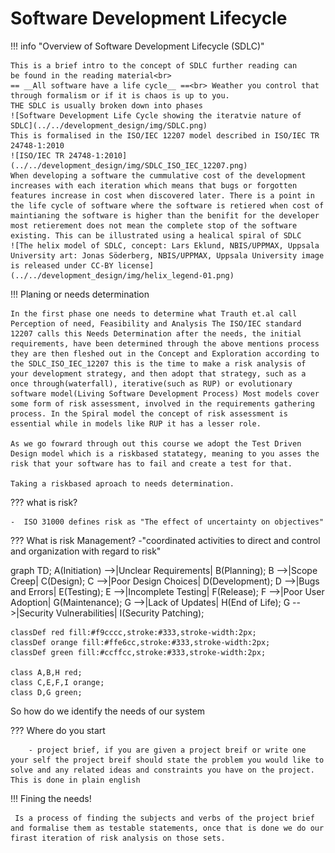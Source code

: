 # Software Development Lifecycle

!!! info "Overview of Software Development Lifecycle (SDLC)"
    
    This is a brief intro to the concept of SDLC further reading can
    be found in the reading material<br>
    == __All software have a life cycle__ ==<br> Weather you control that through formalism or if it is chaos is up to you.
    THE SDLC is usually broken down into phases 
    ![Software Development Life Cycle showing the iteratvie nature of SDLC](../../development_design/img/SDLC.png)    
    This is formalised in the ISO/IEC 12207 model described in ISO/IEC TR 24748-1:2010
    ![ISO/IEC TR 24748-1:2010](../../development_design/img/SDLC_ISO_IEC_12207.png)
    When developing a software the cummulative cost of the development increases with each iteration which means that bugs or forgotten features increase in cost when discovered later. There is a point in the life cycle of software where the software is retiered when cost of maintianing the software is higher than the benifit for the developer most retierement does not mean the complete stop of the software existing. This can be illustrated using a healical spiral of SDLC
    ![The helix model of SDLC, concept: Lars Eklund, NBIS/UPPMAX, Uppsala University art: Jonas Söderberg, NBIS/UPPMAX, Uppsala University image is released under CC-BY license](../../development_design/img/helix_legend-01.png)

!!! Planing or needs determination
    
    In the first phase one needs to determine what Trauth et.al call Perception of need, Feasibility and Analysis The ISO/IEC standard 12207 calls this Needs Determination after the needs, the initial requirements, have been determined through the above mentions process they are then fleshed out in the Concept and Exploration according to the SDLC_ISO_IEC_12207 this is the time to make a risk analysis of your development strategy, and then adopt that strategy, such as a once through(waterfall), iterative(such as RUP) or evolutionary software model(Living Software Development Process) Most models cover some form of risk assessment, involved in the requirements gathering process. In the Spiral model the concept of risk assessment is essential while in models like RUP it has a lesser role.

    As we go fowrard through out this course we adopt the Test Driven Design model which is a riskbased statategy, meaning to you asses the risk that your software has to fail and create a test for that.

    Taking a riskbased aproach to needs determination.

??? what is  risk?
    
    -  ISO 31000 defines risk as "The effect of uncertainty on objectives"

??? What is risk Management?
    -"coordinated activities to direct and control and organization with regard to risk"

graph TD;
    A(Initiation) -->|Unclear Requirements| B(Planning);
    B -->|Scope Creep| C(Design);
    C -->|Poor Design Choices| D(Development);
    D -->|Bugs and Errors| E(Testing);
    E -->|Incomplete Testing| F(Release);
    F -->|Poor User Adoption| G(Maintenance);
    G -->|Lack of Updates| H(End of Life);
    G -->|Security Vulnerabilities| I(Security Patching);

    classDef red fill:#f9cccc,stroke:#333,stroke-width:2px;
    classDef orange fill:#ffe6cc,stroke:#333,stroke-width:2px;
    classDef green fill:#ccffcc,stroke:#333,stroke-width:2px;

    class A,B,H red;
    class C,E,F,I orange;
    class D,G green;

So how do we identify the needs of our system

??? Where do you start
        
        - project brief, if you are given a project breif or write one your self the project breif should state the problem you would like to solve and any related ideas and constraints you have on the project. This is done in plain english

!!! Fining the needs!

     Is a process of finding the subjects and verbs of the project brief and formalise them as testable statements, once that is done we do our firast iteration of risk analysis on those sets.
     
